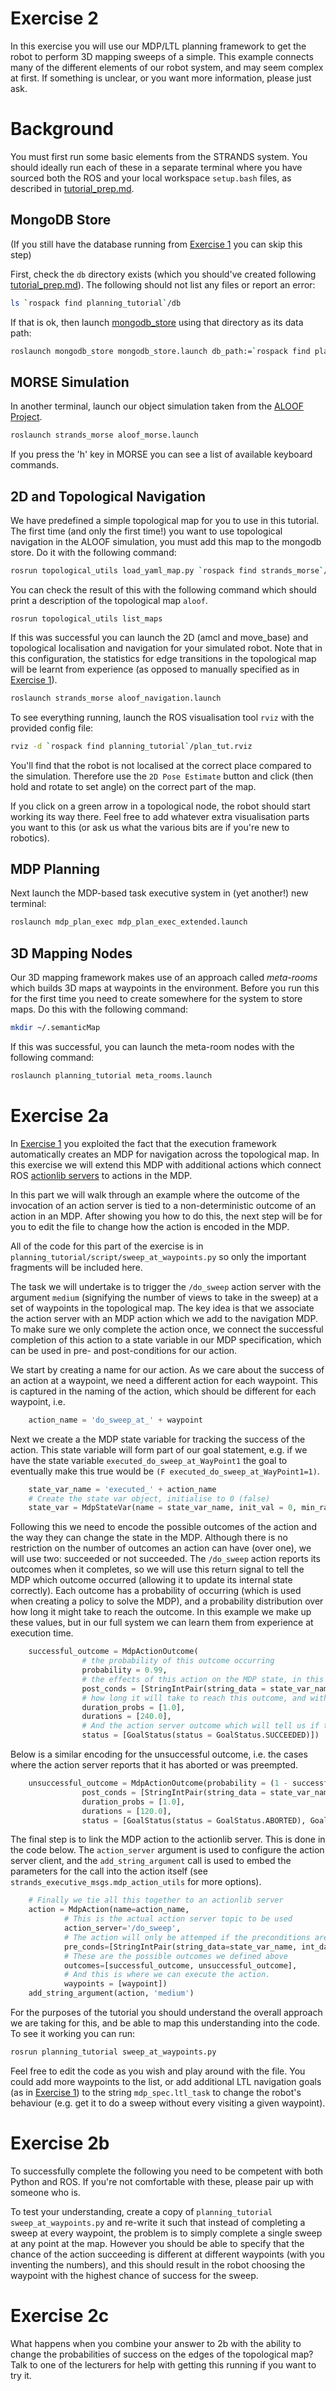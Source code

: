 # Exercise 2

In this exercise you will use our MDP/LTL planning framework to get the robot to perform 3D mapping sweeps of a simple. This example connects many of the different elements of our robot system, and may seem complex at first. If something is unclear, or you want more information, please just ask.



# Background

You must first run some basic elements from the STRANDS system. You should ideally run each of these in a separate terminal where you have sourced both the ROS and your local workspace `setup.bash` files, as described in [tutorial_prep.md](./tutorial_prep.md). 

## MongoDB Store

(If you still have the database running from [Exercise 1](./exercise_1.md) you can skip this step)

First, check the `db` directory exists (which you should've created following [tutorial_prep.md](./tutorial_prep.md)). The following should not list any files or report an error:

```bash 
ls `rospack find planning_tutorial`/db
```

If that is ok, then launch [mongodb_store](http://wiki.ros.org/mongodb_store) using that directory as its data path:

```bash
roslaunch mongodb_store mongodb_store.launch db_path:=`rospack find planning_tutorial`/db
```

## MORSE Simulation

In another terminal, launch our object simulation taken from the [ALOOF Project](http://www.dis.uniroma1.it/~aloof/). 

```bash
roslaunch strands_morse aloof_morse.launch 
```

If you press the 'h' key in MORSE you can see a list of available keyboard commands.

## 2D and Topological Navigation

We have predefined a simple topological map for you to use in this tutorial. The first time (and only the first time!) you want to use topological navigation in the ALOOF simulation, you must add this map to the mongodb store. Do it with the following command:

```bash
rosrun topological_utils load_yaml_map.py `rospack find strands_morse`/aloof/maps/aloof_top_map.yaml
```

You can check the result of this with the following command which should print a description of the topological map `aloof`.

```
rosrun topological_utils list_maps 
```

If this was successful you can launch the 2D (amcl and move_base) and topological localisation and navigation for your simulated robot. Note that in this configuration, the statistics for edge transitions in the topological map will be learnt from experience (as opposed to manually specified as in [Exercise 1](./exercise_1.md)).

```bash
roslaunch strands_morse aloof_navigation.launch
```

To see everything running, launch the ROS visualisation tool `rviz` with the provided config file:

```bash
rviz -d `rospack find planning_tutorial`/plan_tut.rviz
```

You'll find that the robot is not localised at the correct place compared to the simulation. Therefore use the `2D Pose Estimate` button and click (then hold and rotate to set angle) on the correct part of the map.

If you click on a green arrow in a topological node, the robot should start working its way there. Feel free to add whatever extra visualisation parts you want to this (or ask us what the various bits are if you're new to robotics).


## MDP Planning

Next launch the MDP-based task executive system in (yet another!) new terminal:

```bash
roslaunch mdp_plan_exec mdp_plan_exec_extended.launch
```

## 3D Mapping Nodes

Our 3D mapping framework makes use of an approach called *meta-rooms* which builds 3D maps at waypoints in the environment. Before you run this for the first time you need to create somewhere for the system to store maps. Do this with the following command:

```bash
mkdir ~/.semanticMap
```

If this was successful, you can launch the meta-room nodes with the following command:

```bash
roslaunch planning_tutorial meta_rooms.launch
```

# Exercise 2a

In [Exercise 1](./exercise_1.md) you exploited the fact that the execution framework automatically creates an MDP for navigation across the topological map. In this exercise we will extend this MDP with additional actions which connect ROS [actionlib servers](http://wiki.ros.org/actionlib) to actions in the MDP. 

In this part we will walk through an example where the outcome of the invocation of an action server is tied to a non-deterministic outcome of an action in an MDP. After showing you how to do this, the next step will be for you to edit the file to change how the action is encoded in the MDP.

All of the code for this part of the exercise is in `planning_tutorial/script/sweep_at_waypoints.py` so only the important fragments will be included here.

The task we will undertake is to trigger the `/do_sweep` action server with the argument `medium` (signifying the number of views to take in the sweep) at a set of waypoints in the topological map. The key idea is that we associate the action server with an MDP action which we add to the navigation MDP. To make sure we only complete the action once, we connect the successful completion of this action to a state variable in our MDP specification, which can be used in pre- and post-conditions for our action. 

We start by creating a name for our action. As we care about the success of an action at a waypoint, we need a different action for each waypoint. This is captured in the naming of the action, which should be different for each waypoint, i.e.

```python
    action_name = 'do_sweep_at_' + waypoint  
```    

Next we create a the MDP state variable for tracking the success of the action. This state variable will form part of our goal statement, e.g. if we have the state variable `executed_do_sweep_at_WayPoint1` the goal to eventually make this true would be `(F executed_do_sweep_at_WayPoint1=1)`.

```python
    state_var_name = 'executed_' + action_name
    # Create the state var object, initialise to 0 (false)
    state_var = MdpStateVar(name = state_var_name, init_val = 0, min_range = 0, max_range = 1) 
```

Following this we need to encode the possible outcomes of the action and the way they can change the state in the MDP. Although there is no restriction on the number of outcomes an action can have (over one), we will use two: succeeded or not succeeded. The `/do_sweep` action reports its outcomes when it completes, so we will use this return signal to tell the MDP which outcome occurred (allowing it to update its internal state correctly). Each outcome has a probability of occurring (which is used when creating a policy to solve the MDP), and a probability distribution over how long it might take to reach the outcome. In this example we make up these values, but in our full system we can learn them from experience at execution time.


```python
    successful_outcome = MdpActionOutcome(
    			# the probability of this outcome occurring
    			probability = 0.99,
    			# the effects of this action on the MDP state, in this case setting the state variable to 1
                post_conds = [StringIntPair(string_data = state_var_name, int_data = 1)],
                # how long it will take to reach this outcome, and with what probability
                duration_probs = [1.0],
                durations = [240.0], 
                # And the action server outcome which will tell us if this outcome occurred. In this case if the action server returns with SUCCEEDED 
                status = [GoalStatus(status = GoalStatus.SUCCEEDED)])
```

Below is a similar encoding for the unsuccessful outcome, i.e. the cases where the action server reports that it has aborted or was preempted.

```python
    unsuccessful_outcome = MdpActionOutcome(probability = (1 - successful_outcome.probability),
                post_conds = [StringIntPair(string_data = state_var_name, int_data = 0)],
                duration_probs = [1.0],
                durations = [120.0],               
                status = [GoalStatus(status = GoalStatus.ABORTED), GoalStatus(status = GoalStatus.PREEMPTED)])
```

The final step is to link the MDP action to the actionlib server. This is done in the code below. The `action_server` argument is used to configure the action server client, and the `add_string_argument` call is used to embed the parameters for the call into the action itself (see `strands_executive_msgs.mdp_action_utils` for more options).

```python
    # Finally we tie all this together to an actionlib server
    action = MdpAction(name=action_name,
            # This is the actual action server topic to be used 
            action_server='/do_sweep', 
            # The action will only be attemped if the preconditions are satisfied. In this case we can't have succeeded in the action before 
            pre_conds=[StringIntPair(string_data=state_var_name, int_data=0)],
            # These are the possible outcomes we defined above
            outcomes=[successful_outcome, unsuccessful_outcome],
            # And this is where we can execute the action. 
            waypoints = [waypoint])
    add_string_argument(action, 'medium')

```

For the purposes of the tutorial you should understand the overall approach we are taking for this, and be able to map this understanding into the code. To see it working you can run:

```bash
rosrun planning_tutorial sweep_at_waypoints.py
```
Feel free to edit the code as you wish and play around with the file. You could add more waypoints to the list, or add additional LTL navigation goals (as in [Exercise 1](./exercise_1.md)) to the string `mdp_spec.ltl_task` to change the robot's behaviour (e.g. get it to do a sweep without every visiting a given waypoint).


# Exercise 2b

To successfully complete the following you need to be competent with both Python and ROS. If you're not comfortable with these, please pair up with someone who is.

To test your understanding, create a copy of `planning_tutorial sweep_at_waypoints.py` and re-write it such that instead of completing a sweep at every waypoint, the problem is to simply complete a single sweep at any point at the map. However you should be able to specify that the chance of the action succeeding is different at different waypoints (with you inventing the numbers), and this should result in the robot choosing the waypoint with the highest chance of success for the sweep. 

# Exercise 2c

What happens when you combine your answer to 2b with the ability to change the probabilities of success on the edges of the topological map? Talk to one of the lecturers for help with getting this running if you want to try it.
